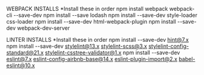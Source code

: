 WEBPACK INSTALLS
*Install these in order
npm install webpack webpack-cli --save-dev
npm install --save lodash
npm install --save-dev style-loader css-loader
npm install --save-dev html-webpack-plugin
npm install --save-dev webpack-dev-server

LINTER INSTALLS 
*Install these in order
npm install --save-dev hint@7.x
npm install --save-dev stylelint@13.x stylelint-scss@3.x stylelint-config-standard@21.x stylelint-csstree-validator@1.x
npm install --save-dev eslint@7.x eslint-config-airbnb-base@14.x eslint-plugin-import@2.x babel-eslint@10.x